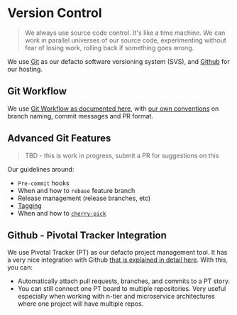 # Version Control

>We always use source code control. It's like a time machine. We can work in parallel universes of our source code, experimenting without fear of losing work, rolling back if something goes wrong.

We use [Git](https://git-scm.com/) as our defacto software versioning system (SVS), and [Github](https://github.com) for our hosting.

## Git Workflow

We use [Git Workflow as documented here](https://www.atlassian.com/git/tutorials/comparing-workflows/gitflow-workflow), with [our own conventions](../Conventions) on branch naming, commit messages and PR format.

## Advanced Git Features

> TBD - this is work in progress, submit a PR for suggestions on this

Our guidelines around:

- `Pre-commit` hooks
- When and how to `rebase` feature branch
- Release management (release branches, etc)
- [Tagging](https://git-scm.com/book/en/v2/Git-Basics-Tagging)
- When and how to [`cherry-pick`](https://git-scm.com/docs/git-cherry-pick)

## Github - Pivotal Tracker Integration

We use Pivotal Tracker (PT) as our defacto project management tool. It has a very nice integration with Github [that is explained in detail here](https://www.pivotaltracker.com/integrations/GitHub/). With this, you can:

- Automatically attach pull requests, branches, and commits to a PT story.
- You can still connect one PT board to multiple repositories. Very useful especially when working with n-tier and microservice architectures where one project will have multiple repos.